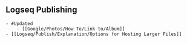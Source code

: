 ## Logseq Publishing
	- #Updated
		- [[Google/Photos/How To/Link to/Album]]
	- [[Logseq/Publish/Explanation/Options for Hosting Larger Files]]